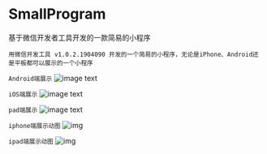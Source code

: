 # SmallProgram
基于微信开发者工具开发的一款简易的小程序
```
用微信开发工具 v1.0.2.1904090 开发的一个简易的小程序，无论是iPhone、Android还是平板都可以展示的一个小程序
```
```Android端展示```
 ![image text](https://github.com/xiao66guo/SmallProgram/blob/master/assets/SamplePicture/Android.png)
 
```iOS端展示```
 ![image text](https://github.com/xiao66guo/SmallProgram/blob/master/assets/SamplePicture/iPhone.png)

```pad端展示```
 ![image text](https://github.com/xiao66guo/SmallProgram/blob/master/assets/SamplePicture/平板.png)
 
```iphone端展示动图```
 ![img](https://github.com/xiao66guo/SmallProgram/blob/master/assets/SamplePicture/iphone.gif)

```ipad端展示动图```
 ![img](https://github.com/xiao66guo/SmallProgram/blob/master/assets/SamplePicture/ipad.gif)
